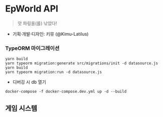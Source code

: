 # EpWorld API

> 앗 파링을(를) 낚았다!

- 기획·개발·디자인: 키뮤 (@Kimu-Latilus)

### TypeORM 마이그레이션

```shell
yarn build
yarn typeorm migration:generate src/migrations/init -d datasource.js
yarn build
yarn typeorm migration:run -d datasource.js
```

- 디버깅 시 db 열기

```shell
docker-compose -f docker-compose.dev.yml up -d --build
```


## 게임 시스템
### 